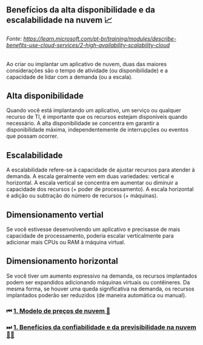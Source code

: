 ## Benefícios da alta disponibilidade e da escalabilidade na nuvem 📈
###### Fonte: https://learn.microsoft.com/pt-br/training/modules/describe-benefits-use-cloud-services/2-high-availability-scalability-cloud

Ao criar ou implantar um aplicativo de nuvem, duas das maiores considerações são o tempo de atividade (ou disponibilidade) e a capacidade de lidar com a demanda (ou a escala).

## Alta disponibilidade
Quando você está implantando um aplicativo, um serviço ou qualquer recurso de TI, é importante que os recursos estejam disponíveis quando necessário. A alta disponibilidade se concentra em garantir a disponibilidade máxima, independentemente de interrupções ou eventos que possam ocorrer.

## Escalabilidade
A escalabilidade refere-se à capacidade de ajustar recursos para atender à demanda. A escala geralmente vem em duas variedades: vertical e horizontal. A escala vertical se concentra em aumentar ou diminuir a capacidade dos recursos (+ poder de processamento). A escala horizontal é adição ou subtração do número de recursos (+ máquinas).

## Dimensionamento vertial
Se você estivesse desenvolvendo um aplicativo e precisasse de mais capacidade de processamento, poderia escalar verticalmente para adicionar mais CPUs ou RAM à máquina virtual.

## Dimensionamento horizontal
Se você tiver um aumento expressivo na demanda, os recursos implantados podem ser expandidos adicionando máquinas virtuais ou contêineres. Da mesma forma, se houver uma queda significativa na demanda, os recursos implantados poderão ser reduzidos (de maneira automática ou manual).

### ⏮ <a href="https://github.com/ofabiobatista/AZ-900/blob/main/modelosPrecos.md"> 1. Modelo de preços de nuvem 💸 </a>
### ⏭ <a href="https://github.com/ofabiobatista/AZ-900/blob/main/confiabilidadePrevisibilidade.md"> 1. Benefícios da confiabilidade e da previsibilidade na nuvem 🕵️‍♂️ </a>
